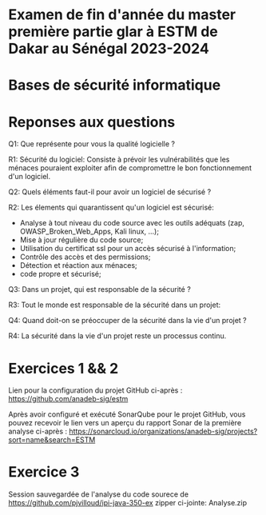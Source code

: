 # Examen de fin d'année du master première partie glar à ESTM de Dakar au Sénégal 2023-2024

# Bases de sécurité informatique

# Reponses aux questions

Q1: Que représente pour vous la qualité logicielle ?

R1: Sécurité du logiciel: 
Consiste à prévoir les vulnérabilités que les ménaces pouraient exploiter afin de compromettre le bon fonctionnement d'un logiciel.

Q2: Quels éléments faut-il pour avoir un logiciel de sécurisé ?

R2: Les élements qui quarantissent qu'un logiciel est sécurisé:

- Analyse à tout niveau du code source avec les outils adéquats (zap, OWASP_Broken_Web_Apps, Kali linux, ...);
- Mise à jour régulière du code source;
- Utilisation du certificat ssl pour un accès sécurisé à l'information;
- Contrôle des accès et des permissions;
- Détection et réaction aux ménaces;
- code propre et sécurisé;

Q3: Dans un projet, qui est responsable de la sécurité ?

R3: Tout le monde est responsable de la sécurité dans un projet:

Q4: Quand doit-on se préoccuper de la sécurité dans la vie d'un projet ?

R4: La sécurité dans la vie d'un projet reste un processus continu.


# Exercices 1 && 2
Lien pour la configuration du projet GitHub ci-après : 
https://github.com/anadeb-sig/estm

Après avoir configuré et exécuté SonarQube pour le projet GitHub, vous pouvez recevoir le lien vers un aperçu du rapport Sonar de la première analyse ci-après : 
https://sonarcloud.io/organizations/anadeb-sig/projects?sort=name&search=ESTM

# Exercice 3
Session sauvegardée de l'analyse du code sourece de https://github.com/pjvilloud/ipi-java-350-ex zipper ci-jointe: Analyse.zip
